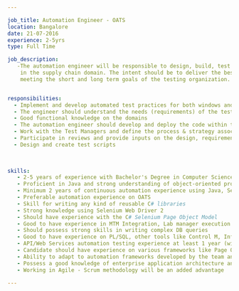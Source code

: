 ```yaml
---

job_title: Automation Engineer - OATS
location: Bangalore
date: 21-07-2016
experience: 2-5yrs
type: Full Time

job_description:  
   -The automation engineer will be responsible to design, build, test and deploy effective test automation solutions 
    in the supply chain domain. The intent should be to deliver the best quality system to the Dell business users by
    meeting the short and long term goals of the testing organization.


responsibilities: 
  - Implement and develop automated test practices for both windows and web applications primarily using OATS framework
  - The engineer should understand the needs (requirements) of the test teams and implement the requirements
  - Good functional knowledge on the domains
  - The automation engineer should develop and deploy the code within the context of the existing available framework
  - Work with the Test Managers and define the process & strategy associated with automation
  - Participate in reviews and provide inputs on the design, requirements, schedules or any potential issues
  - Design and create test scripts
  
   

skills: 
   - 2-5 years of experience with Bachelor's Degree in Computer Science, Engineering B.E./Btech  
   - Proficient in Java and strong understanding of object-oriented programming
   - Minimum 2 years of continuous automation experience using Java, Selenium, OATS
   - Preferable automation experience on OATS
   - Skill for writing any kind of reusable C# libraries
   - Strong knowledge using Selenium Web Driver 2
   - Should have experience with the C# Selenium Page Object Model
   - Good to have experience in MTM Integration, Lab manager execution
   - Should possess strong skills in writing complex DB queries
   - Good to have experience on PL/SQL, other tools like Control M, Informatica and TOAD
   - API/Web Services automation testing experience at least 1 year (with any language or tool-SOAP or REST)
   - Candidate should have experience on various frameworks like Page Object Model, Data driven, Keyword driven and hybrid
   - Ability to adapt to automation frameworks developed by the team and zeal to learn and contribute to the framework
   - Possess a good knowledge of enterprise application architecture and technologies including web, web services, client-server and databases
   - Working in Agile - Scrum methodology will be an added advantage

---
```

